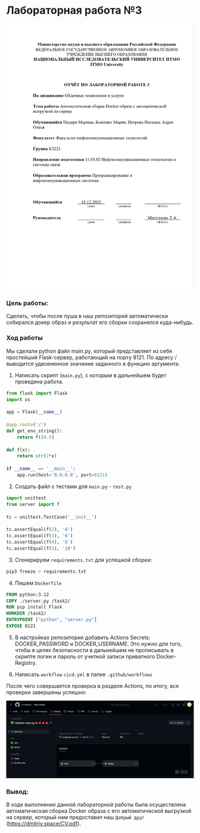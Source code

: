 # Лабораторная работа №3
<img src="/pics/titul2.jpg" alt="Титульный лист">

### Цель работы: 
Сделать, чтобы после пуша в наш репозиторий автоматически собирался докер образ и результат его сборки сохранялся куда-нибудь.

### Ход работы

Мы сделали python файл mаin.py, который представляет из себя простейший Flask-сервер, работающий на порту 8121. По адресу / выводится удвоененное значение заданного в функцию аргумента. 

1) Написать скрипт (`main.py`), с которым в дальнейшем будет проведена работа.

```python
from flask import Flask
import os

app = Flask(__name__)

@app.route('/')
def get_env_string():
    return f(34.5)

def f(x):
    return str(2*x)

if __name__ == '__main__':
    app.run(host='0.0.0.0', port=8121)
```

2) Создать файл с тестами для `main.py` - `test.py`

```python
import unittest
from server import f

tc = unittest.TestCase('__init__')

tc.assertEqual(f(2), '4')
tc.assertEqual(f(3), '6')
tc.assertEqual(f(4), '8')
tc.assertEqual(f(5), '10')
```

3) Сгенерируем `requirements.txt` для успешкой сборки:

```python
pip3 freeze > requirements.txt
```

4) Пишем `Dockerfile`

``` Dockerfile
FROM python:3.12
COPY ./server.py /task2/
RUN pip install Flask
WORKDIR /task2/
ENTRYPOINT ["python", "server.py"]
EXPOSE 8121
```
5) В настройках репозитория добавить Actions Secrets: DOCKER_PASSWORD и DOCKER_USERNAME. Это нужно для того, чтобы в целях безопасности в дальнейшем не прописывать в скрипте логин и пароль от учетной записи приватного Docker-Registry.

6) Написать `workflow` `cicd.yml` в папке `.github/workflows`

После чего совершается проверка в разделе Actions, по итогу, все проверки завершены успешно:

<img src="/pics/3.1.jpg" alt="">


### Вывод:
В ходе выполнения данной лабораторной работы была осуществлена автоматическая сборка Docker образа с его автоматической выгрузкой на сервер, который нам предоставил наш `Добрый друг` (https://dmitriy.space/CV.pdf).
